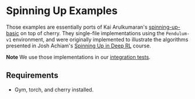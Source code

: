 
# Spinning Up Examples

Those examples are essentially ports of Kai Arulkumaran's [spinning-up-basic](https://github.com/Kaixhin/spinning-up-basic) on top of cherry.
They single-file implementations using the `Pendulum-v1` environment, and were originally implemented to illustrate the algorithms presented in Josh Achiam's [Spinning Up in Deep RL](http://spinningup.openai.com/) course.

**Note** We use those implementations in our [integration tests](../../tests/integration/).

## Requirements

* Gym, torch, and cherry installed.
